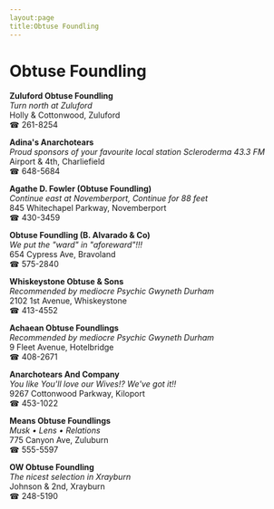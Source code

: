 ```yaml
---
layout:page
title:Obtuse Foundling
---
```

# Obtuse Foundling

**Zuluford Obtuse Foundling**  
_Turn north at Zuluford_  
Holly & Cottonwood, Zuluford  
☎ 261-8254



**Adina's Anarchotears**  
_Proud sponsors of your favourite local station Scleroderma 43.3 FM_  
Airport & 4th, Charliefield  
☎ 648-5684



**Agathe D. Fowler (Obtuse Foundling)**  
_Continue east at Novemberport, Continue for 88 feet_  
845 Whitechapel Parkway, Novemberport  
☎ 430-3459



**Obtuse Foundling (B. Alvarado & Co)**  
_We put the "ward" in "aforeward"!!!_  
654 Cypress Ave, Bravoland  
☎ 575-2840



**Whiskeystone Obtuse & Sons**  
_Recommended by mediocre Psychic Gwyneth Durham_  
2102 1st Avenue, Whiskeystone  
☎ 413-4552



**Achaean Obtuse Foundlings**  
_Recommended by mediocre Psychic Gwyneth Durham_  
9 Fleet Avenue, Hotelbridge  
☎ 408-2671



**Anarchotears And Company**  
_You like You'll love our Wives!? We've got it!!_  
9267 Cottonwood Parkway, Kiloport  
☎ 453-1022



**Means Obtuse Foundlings**  
_Musk • Lens • Relations_  
775 Canyon Ave, Zuluburn  
☎ 555-5597



**OW Obtuse Foundling**  
_The nicest selection in Xrayburn_  
Johnson & 2nd, Xrayburn  
☎ 248-5190



